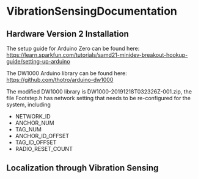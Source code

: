 # VibrationSensingDocumentation

## Hardware Version 2 Installation
The setup guide for Arduino Zero can be found here:
https://learn.sparkfun.com/tutorials/samd21-minidev-breakout-hookup-guide/setting-up-arduino

The DW1000 Arduino library can be found here:
https://github.com/thotro/arduino-dw1000

The modified DW1000 library is DW1000-20191218T032326Z-001.zip, the file Footstep.h has network setting that needs to be re-configured for the system, including

- NETWORK_ID
- ANCHOR_NUM
- TAG_NUM
- ANCHOR_ID_OFFSET
- TAG_ID_OFFSET 
- RADIO_RESET_COUNT

## Localization through Vibration Sensing

